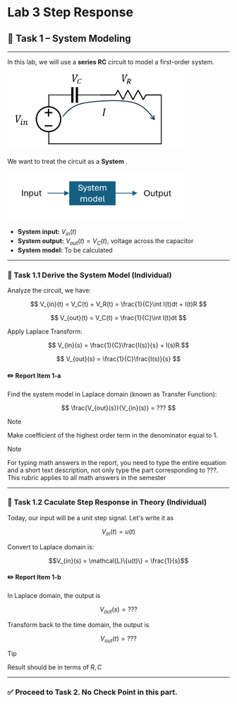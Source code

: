 # Lab 3 Step Response


## :dart: Task 1 – System Modeling
---

In this lab, we will use a **series RC** circuit to model a first-order system.

<img src="Pic/RCdiagram.png" width="400"> 

We want to treat the circuit as a **System** . 

<img src="Pic/system1.png" width="400"> 

- **System input:** $V_{in}(t)$ 
- **System output:** $V_{out}(t)=V_{C}(t)$, voltage across the capacitor
- **System model:** To be calculated

---
### 📌 Task 1.1 Derive the System Model (Individual)

Analyze the circuit, we have:

$$
V_{in}(t) =  V_C(t) + V_R(t) = \frac{1}{C}\int I(t)dt + I(t)R 
$$

$$
V_{out}(t) = V_C(t) = \frac{1}{C}\int I(t)dt
$$

Apply Laplace Transform:

$$
V_{in}(s) =  \frac{1}{C}\frac{I(s)}{s} + I(s)R 
$$

$$
V_{out}(s) = \frac{1}{C}\frac{I(s)}{s}
$$


#### :pencil2:  Report Item 1-a
Find the system model in Laplace domain (known as Transfer Function):
 
$$
\frac{V_{out}(s)}{V_{in}(s)} = ???
$$

> [!NOTE]
> Make coefficient of the highest order term in the denominator equal to 1.

> [!NOTE]
> For typing math answers in the report, you need to type the entire
equation and a short text description, not only type the part corresponding to ???.
This rubric applies to all math answers in the semester


---

### 📌 Task 1.2 Caculate Step Response in Theory (Individual)

Today, our input will be a unit step signal. Let's write it as

$$
V_{in}(t) = u(t)
$$

Convert to Laplace domain is:

```math
V_{in}(s) = \mathcal{L}\{u(t)\} = \frac{1}{s}
```


#### :pencil2:  Report Item 1-b

In Laplace domain, the output is

$$V_{out}(s) = ???$$

Transform back to the time domain, the output is 

$$V_{out}(t) = ???$$

> [!TIP]
> Result should be in terms of $R, C$

---------

### ✅ Proceed to Task 2. No Check Point in this part.

